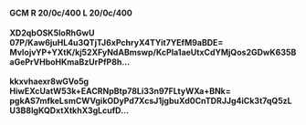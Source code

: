 #### GCM R 20/0c/400 L 20/0c/400
**XD2qbOSK5IoRhGwU**<br/>**07P/Kaw6juHL4u3QTjTJ6xPchryX4TYit7YEfM9aBDE=**<br/>**MvIojvYP+YXtK/kj52XFyNdABmswp/KcPla1aeUtxCdYMjQos2GDwK635BaGePrVHboHKmaBzUrPfP8h...**<br/><br/>
**kkxvhaexr8wGVo5g**<br/>**HiwEXcUatW53k+EACRNpBtp78Li33n97FLtyWXa+BNk=**<br/>**pgkAS7mfkeLsmCWVgikODyPd7XcsJ1jgbuXd0CnTDRJJg4iCk3t7qQ5zLU3B8IgKQDxtXtkhX3gLcufD...**